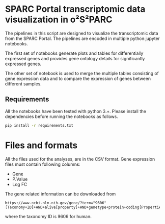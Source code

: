 # SPARC Portal transcriptomic data visualization in o²S²PARC

The pipelines in this script are designed to visualize the transcriptomic data from the SPARC Portal. The pipelines are encoded in multiple python jupyter notebooks.

The first set of notebooks generate plots and tables for differentially expressed genes and provides gene ontology details for significantly expressed genes.

The other set of notebook is used to merge the multiple tables consisting of gene expression data and to compare the expression of genes between different samples.

## Requirements

All the notebooks have been tested with python 3.+. Please install the dependencies before running the notebooks as follows.

```bash
pip install -r requirements.txt

```

# Files and formats

All the files used for the analyses, are in the CSV format. Gene expression files must contain following columns:

- Gene
- P.Value
- Log FC

The gene related information can be downloaded from
```
https://www.ncbi.nlm.nih.gov/gene/?term="9606"[Taxonomy+ID]+AND+alive[property]+AND+genetype+protein+coding[Properties]
````
where the taxonomy ID is 9606 for human.




